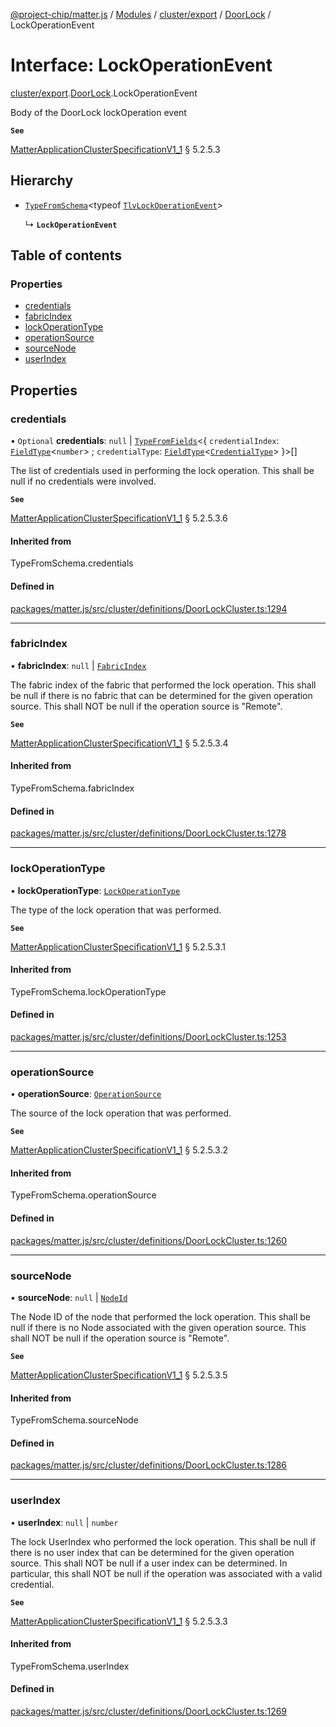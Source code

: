 [@project-chip/matter.js](../README.md) / [Modules](../modules.md) / [cluster/export](../modules/cluster_export.md) / [DoorLock](../modules/cluster_export.DoorLock.md) / LockOperationEvent

# Interface: LockOperationEvent

[cluster/export](../modules/cluster_export.md).[DoorLock](../modules/cluster_export.DoorLock.md).LockOperationEvent

Body of the DoorLock lockOperation event

**`See`**

[MatterApplicationClusterSpecificationV1_1](spec_export.MatterApplicationClusterSpecificationV1_1.md) § 5.2.5.3

## Hierarchy

- [`TypeFromSchema`](../modules/tlv_export.md#typefromschema)\<typeof [`TlvLockOperationEvent`](../modules/cluster_export.DoorLock.md#tlvlockoperationevent)\>

  ↳ **`LockOperationEvent`**

## Table of contents

### Properties

- [credentials](cluster_export.DoorLock.LockOperationEvent.md#credentials)
- [fabricIndex](cluster_export.DoorLock.LockOperationEvent.md#fabricindex)
- [lockOperationType](cluster_export.DoorLock.LockOperationEvent.md#lockoperationtype)
- [operationSource](cluster_export.DoorLock.LockOperationEvent.md#operationsource)
- [sourceNode](cluster_export.DoorLock.LockOperationEvent.md#sourcenode)
- [userIndex](cluster_export.DoorLock.LockOperationEvent.md#userindex)

## Properties

### credentials

• `Optional` **credentials**: ``null`` \| [`TypeFromFields`](../modules/tlv_export.md#typefromfields)\<\{ `credentialIndex`: [`FieldType`](tlv_export.FieldType.md)\<`number`\> ; `credentialType`: [`FieldType`](tlv_export.FieldType.md)\<[`CredentialType`](../enums/cluster_export.DoorLock.CredentialType.md)\>  }\>[]

The list of credentials used in performing the lock operation. This shall be null if no credentials were
involved.

**`See`**

[MatterApplicationClusterSpecificationV1_1](spec_export.MatterApplicationClusterSpecificationV1_1.md) § 5.2.5.3.6

#### Inherited from

TypeFromSchema.credentials

#### Defined in

[packages/matter.js/src/cluster/definitions/DoorLockCluster.ts:1294](https://github.com/project-chip/matter.js/blob/3adaded6/packages/matter.js/src/cluster/definitions/DoorLockCluster.ts#L1294)

___

### fabricIndex

• **fabricIndex**: ``null`` \| [`FabricIndex`](../modules/datatype_export.md#fabricindex)

The fabric index of the fabric that performed the lock operation. This shall be null if there is no fabric
that can be determined for the given operation source. This shall NOT be null if the operation source is
"Remote".

**`See`**

[MatterApplicationClusterSpecificationV1_1](spec_export.MatterApplicationClusterSpecificationV1_1.md) § 5.2.5.3.4

#### Inherited from

TypeFromSchema.fabricIndex

#### Defined in

[packages/matter.js/src/cluster/definitions/DoorLockCluster.ts:1278](https://github.com/project-chip/matter.js/blob/3adaded6/packages/matter.js/src/cluster/definitions/DoorLockCluster.ts#L1278)

___

### lockOperationType

• **lockOperationType**: [`LockOperationType`](../enums/cluster_export.DoorLock.LockOperationType.md)

The type of the lock operation that was performed.

**`See`**

[MatterApplicationClusterSpecificationV1_1](spec_export.MatterApplicationClusterSpecificationV1_1.md) § 5.2.5.3.1

#### Inherited from

TypeFromSchema.lockOperationType

#### Defined in

[packages/matter.js/src/cluster/definitions/DoorLockCluster.ts:1253](https://github.com/project-chip/matter.js/blob/3adaded6/packages/matter.js/src/cluster/definitions/DoorLockCluster.ts#L1253)

___

### operationSource

• **operationSource**: [`OperationSource`](../enums/cluster_export.DoorLock.OperationSource.md)

The source of the lock operation that was performed.

**`See`**

[MatterApplicationClusterSpecificationV1_1](spec_export.MatterApplicationClusterSpecificationV1_1.md) § 5.2.5.3.2

#### Inherited from

TypeFromSchema.operationSource

#### Defined in

[packages/matter.js/src/cluster/definitions/DoorLockCluster.ts:1260](https://github.com/project-chip/matter.js/blob/3adaded6/packages/matter.js/src/cluster/definitions/DoorLockCluster.ts#L1260)

___

### sourceNode

• **sourceNode**: ``null`` \| [`NodeId`](../modules/datatype_export.md#nodeid)

The Node ID of the node that performed the lock operation. This shall be null if there is no Node associated
with the given operation source. This shall NOT be null if the operation source is "Remote".

**`See`**

[MatterApplicationClusterSpecificationV1_1](spec_export.MatterApplicationClusterSpecificationV1_1.md) § 5.2.5.3.5

#### Inherited from

TypeFromSchema.sourceNode

#### Defined in

[packages/matter.js/src/cluster/definitions/DoorLockCluster.ts:1286](https://github.com/project-chip/matter.js/blob/3adaded6/packages/matter.js/src/cluster/definitions/DoorLockCluster.ts#L1286)

___

### userIndex

• **userIndex**: ``null`` \| `number`

The lock UserIndex who performed the lock operation. This shall be null if there is no user index that can
be determined for the given operation source. This shall NOT be null if a user index can be determined. In
particular, this shall NOT be null if the operation was associated with a valid credential.

**`See`**

[MatterApplicationClusterSpecificationV1_1](spec_export.MatterApplicationClusterSpecificationV1_1.md) § 5.2.5.3.3

#### Inherited from

TypeFromSchema.userIndex

#### Defined in

[packages/matter.js/src/cluster/definitions/DoorLockCluster.ts:1269](https://github.com/project-chip/matter.js/blob/3adaded6/packages/matter.js/src/cluster/definitions/DoorLockCluster.ts#L1269)
